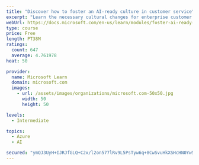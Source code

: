 ```yaml
---
title: "Discover how to foster an AI-ready culture in customer service"
excerpt: "Learn the necessary cultural changes for enterprise customer service to make AI transformation successful, and how they fit into a holistic AI strategy."
webUrl: https://docs.microsoft.com/en-us/learn/modules/foster-ai-ready-culture-customer-service/
type: course
price: Free
length: PT38M
ratings:
  count: 647
  average: 4.761978
heat: 50

provider:
  name: Microsoft Learn
  domain: microsoft.com
  images:
    - url: /assets/images/organizations/microsoft.com-50x50.jpg
      width: 50
      height: 50

levels:
  - Intermediate

topics:
  - Azure
  - AI

secured: "ymQJ3UyH+IJRJfGLQ+C2x/l2on577lRv9L5PsTyw6q+8CwSvuHkXSHcHN0Yw5FaMBgrxIf6Bk5cNJeIPVE29AKcoYr/C/gOWMLJ5DwTzoqAdEaV8ajoNd8d339OBZDl5wSbc8VAO9zYWuOK6wIgARss+wXUE71Cg5h09uh6h2eFxbscU0JrgEzVBFQZ2zoygzb5cgQFVLsSNIw6qB37a4qdEwOHQM79KNNTDfJaHdi4u55yBa1pivyzk6gA07dtXSGlKveSMbPUULAa8rknEtyzGZG+Lry6808hPQwxh7bUEqEkrzbreUBY5ijxMpvCQ2dM62HzL1TvGAasb24hjGOcKJwyt0onST6xO7oKelK+IgrgTyxk05aoUrSevcIDb3GqfjZ1hfh7L/6PKQ9aEMA5zYRtwnBOmIjXI5p5c4wc=;4J2KF3u+L/vdjytQ9V1+hQ=="
---
```


